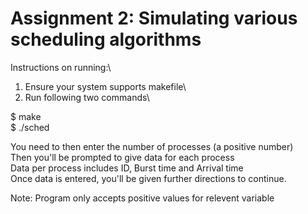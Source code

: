 # Assignment 2: Simulating various scheduling algorithms

Instructions on running:\ 
1) Ensure your system supports makefile\
2) Run following two commands\

$ make\
$ ./sched 

You need to then enter the number of processes (a positive number)\
Then you'll be prompted to give data for each process\
Data per process includes ID, Burst time and Arrival time\
Once data is entered, you'll be given further directions to continue.

Note: Program only accepts positive values for relevent variable